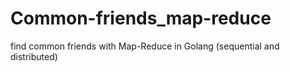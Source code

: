 # Common-friends_map-reduce
find common friends with Map-Reduce in Golang (sequential and distributed)
